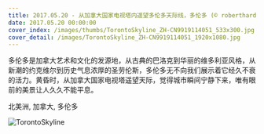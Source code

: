 ```yaml
---
title: 2017.05.20 - 从加拿大国家电视塔内遥望多伦多天际线，多伦多 (© robertharding/Alamy Stock Photo)
date: 2017.05.20 00:00:00
cover_index: /images/thumbs/TorontoSkyline_ZH-CN9919114051_533x300.jpg
cover_detail: /images/TorontoSkyline_ZH-CN9919114051_1920x1080.jpg
---
```


多伦多是加拿大艺术和文化的发源地，从古典的巴洛克到华丽的维多利亚风格，从新潮的约克维尔到历史气息浓厚的圣劳伦斯，多伦多无不向我们展示着它经久不衰的活力。黄昏时，从加拿大国家电视塔遥望天际，觉得城市瞬间宁静下来，唯有眼前的美景让人久久不能平息。

北美洲, 加拿大, 多伦多

![TorontoSkyline](/images/TorontoSkyline_ZH-CN9919114051_1920x1080.jpg)
